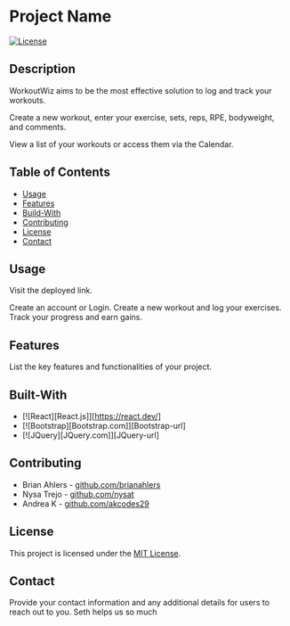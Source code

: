 # Project Name

[![License](https://img.shields.io/badge/license-MIT-blue.svg)](LICENSE)

## Description

WorkoutWiz aims to be the most effective solution to log and track your workouts.

Create a new workout, enter your exercise, sets, reps, RPE, bodyweight, and comments.

View a list of your workouts or access them via the Calendar.

## Table of Contents

- [Usage](#usage)
- [Features](#features)
- [Build-With](#built-with)
- [Contributing](#contributing)
- [License](#license)
- [Contact](#contact)


## Usage

Visit the deployed link.

Create an account or Login.  Create a new workout and log your exercises.
Track your progress and earn gains.

## Features

List the key features and functionalities of your project.

## Built-With

* [![React][React.js]][https://react.dev/]
* [![Bootstrap][Bootstrap.com]][Bootstrap-url]
* [![JQuery][JQuery.com]][JQuery-url]

## Contributing

* Brian Ahlers - [github.com/brianahlers](www.github.com/brianahlers)
* Nysa Trejo   - [github.com/nysat](www.github.com/nysat)
* Andrea K     - [github.com/akcodes29](www.github.com/akcodes29)

## License

This project is licensed under the [MIT License](LICENSE).

## Contact

Provide your contact information and any additional details for users to reach out to you.
Seth helps us so much
